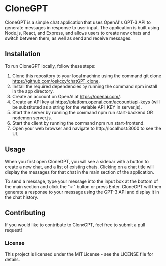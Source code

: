 # CloneGPT

CloneGPT is a simple chat application that uses OpenAI's GPT-3 API to generate messages in response to user input. The application is built using Node.js, React, and Express, and allows users to create new chats and switch between them, as well as send and receive messages.

## Installation
To run CloneGPT locally, follow these steps:

1. Clone this repository to your local machine using the command git clone https://github.com/oskccy/chatGPT_clone.
2. Install the required dependencies by running the command npm install in the app directory.
3. Create an account on OpenAI at https://openai.com/.
4. Create an API key at https://platform.openai.com/account/api-keys (will be substituted as a string for the variable API_KEY in server.js).
5. Start the server by running the command npm run start-backend OR nodemon server.js.
6. Start the client by running the command npm run start-frontend.
7. Open your web browser and navigate to http://localhost:3000 to see the UI.

## Usage

When you first open CloneGPT, you will see a sidebar with a button to create a new chat, and a list of existing chats. Clicking on a chat title will display the messages for that chat in the main section of the application.

To send a message, type your message into the input box at the bottom of the main section and click the "➢" button or press Enter. CloneGPT will then generate a response to your message using the GPT-3 API and display it in the chat history.

## Contributing
If you would like to contribute to CloneGPT, feel free to submit a pull request!

### License
This project is licensed under the MIT License - see the LICENSE file for details.
